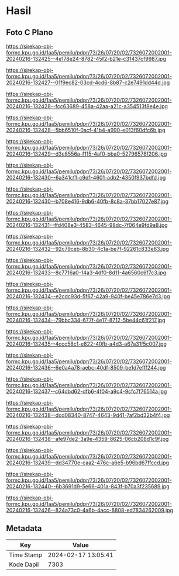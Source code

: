 # Hasil

## Foto C Plano

https://sirekap-obj-formc.kpu.go.id/1aa5/pemilu/pdpr/73/26/07/20/02/7326072002001-20240216-132425--4e178e24-8782-45f2-b21e-c31437cf9987.jpg

https://sirekap-obj-formc.kpu.go.id/1aa5/pemilu/pdpr/73/26/07/20/02/7326072002001-20240216-132427--01f9ec82-03cd-4cd6-8b87-c2e7491dd44d.jpg

https://sirekap-obj-formc.kpu.go.id/1aa5/pemilu/pdpr/73/26/07/20/02/7326072002001-20240216-132428--fcc63689-458a-42aa-a21c-a354513f8e4e.jpg

https://sirekap-obj-formc.kpu.go.id/1aa5/pemilu/pdpr/73/26/07/20/02/7326072002001-20240216-132428--5bb6510f-0acf-41b4-a990-e013f60dfc6b.jpg

https://sirekap-obj-formc.kpu.go.id/1aa5/pemilu/pdpr/73/26/07/20/02/7326072002001-20240216-132429--d3e8556a-f115-4af0-bba0-52796578f206.jpg

https://sirekap-obj-formc.kpu.go.id/1aa5/pemilu/pdpr/73/26/07/20/02/7326072002001-20240216-132430--6a341cf1-c9d1-4601-adb2-4350f937bdfd.jpg

https://sirekap-obj-formc.kpu.go.id/1aa5/pemilu/pdpr/73/26/07/20/02/7326072002001-20240216-132430--b708e416-9db6-40fb-8c8a-37bb17027e87.jpg

https://sirekap-obj-formc.kpu.go.id/1aa5/pemilu/pdpr/73/26/07/20/02/7326072002001-20240216-132431--ffd408e3-4583-4645-98dc-7f064e9fd9a8.jpg

https://sirekap-obj-formc.kpu.go.id/1aa5/pemilu/pdpr/73/26/07/20/02/7326072002001-20240216-132432--92c79ceb-8b30-4c1a-be7f-92261c833e83.jpg

https://sirekap-obj-formc.kpu.go.id/1aa5/pemilu/pdpr/73/26/07/20/02/7326072002001-20240216-132433--8c7716a0-14a3-4df0-8d11-4a6560c6f7c3.jpg

https://sirekap-obj-formc.kpu.go.id/1aa5/pemilu/pdpr/73/26/07/20/02/7326072002001-20240216-132434--e2cdc93d-5f67-42a9-940f-be45e786e7d3.jpg

https://sirekap-obj-formc.kpu.go.id/1aa5/pemilu/pdpr/73/26/07/20/02/7326072002001-20240216-132434--79bbc334-677f-4e17-8712-5be44c61f217.jpg

https://sirekap-obj-formc.kpu.go.id/1aa5/pemilu/pdpr/73/26/07/20/02/7326072002001-20240216-132435--4ccc58c1-e822-40fb-a4d3-a67a31f5c007.jpg

https://sirekap-obj-formc.kpu.go.id/1aa5/pemilu/pdpr/73/26/07/20/02/7326072002001-20240216-132436--6e0a4a78-aebc-40df-8509-be1d7efff244.jpg

https://sirekap-obj-formc.kpu.go.id/1aa5/pemilu/pdpr/73/26/07/20/02/7326072002001-20240216-132437--c64dbd62-dfb6-4f04-a9c4-9cfc7f76514a.jpg

https://sirekap-obj-formc.kpu.go.id/1aa5/pemilu/pdpr/73/26/07/20/02/7326072002001-20240216-132438--dcd08340-8747-4643-9d41-7af2bd32b4f4.jpg

https://sirekap-obj-formc.kpu.go.id/1aa5/pemilu/pdpr/73/26/07/20/02/7326072002001-20240216-132438--afe97de2-3a9e-4359-8625-06cb208d1c9f.jpg

https://sirekap-obj-formc.kpu.go.id/1aa5/pemilu/pdpr/73/26/07/20/02/7326072002001-20240216-132439--dd34770e-caa2-476c-a6e5-b96bd67ffccd.jpg

https://sirekap-obj-formc.kpu.go.id/1aa5/pemilu/pdpr/73/26/07/20/02/7326072002001-20240216-132440--6b3691d9-5e66-401a-843f-b70a3f235689.jpg

https://sirekap-obj-formc.kpu.go.id/1aa5/pemilu/pdpr/73/26/07/20/02/7326072002001-20240216-132426--824a73c0-4a6b-4acc-8808-ed7834262009.jpg


## Metadata

| Key        | Value               |
| ---------- | ------------------- |
| Time Stamp | 2024-02-17 13:05:41 |
| Kode Dapil | 7303                |



